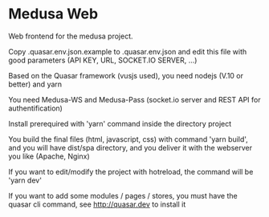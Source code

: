 # Medusa Web

Web frontend for the medusa project.

Copy .quasar.env.json.example to .quasar.env.json and edit this file with good parameters (API KEY, URL, SOCKET.IO SERVER, ...)

Based on the Quasar framework (vusjs used), you need nodejs (V.10 or better) and yarn

You need Medusa-WS and Medusa-Pass (socket.io server and REST API for authentification)

Install prerequired with 'yarn' command inside the directory project

You build the final files (html, javascript, css) with command 'yarn build', and you will have dist/spa directory, and you deliver it with the webserver you like (Apache, Nginx)

If you want to edit/modify the project with hotreload, the command will be 'yarn dev'

If you want to add some modules / pages / stores, you must have the quasar cli command, see <http://quasar.dev> to install it

